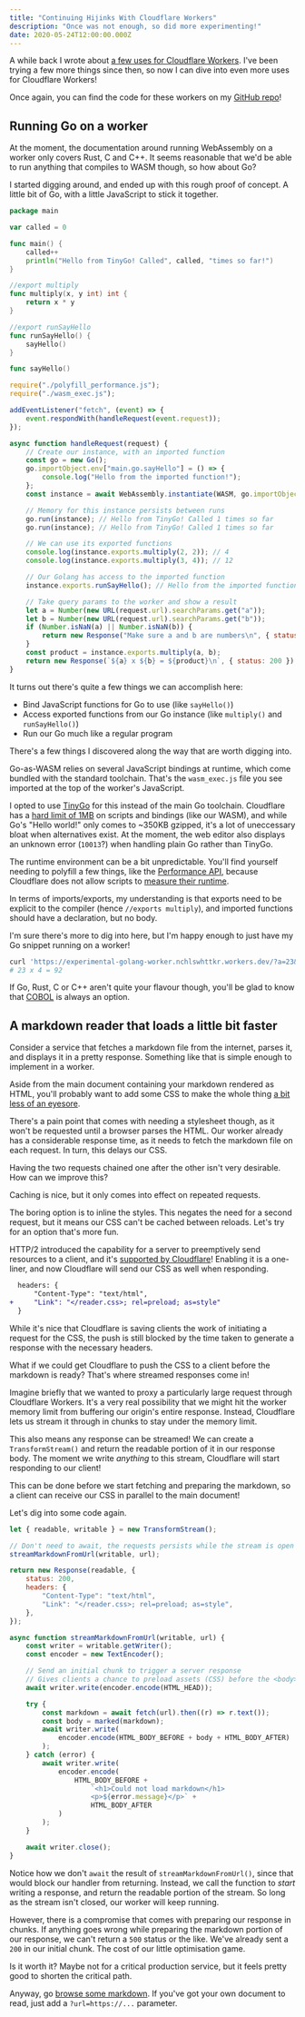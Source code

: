 ```yaml
---
title: "Continuing Hijinks With Cloudflare Workers"
description: "Once was not enough, so did more experimenting!"
date: 2020-05-24T12:00:00.000Z
---
```


A while back I wrote about [a few uses for Cloudflare Workers](../getting-up-to-hijinks-with-cloudflare-workers). I've been trying a few more things since then, so now I can dive into even more uses for Cloudflare Workers!

<!--more-->

Once again, you can find the code for these workers on my [GitHub repo](https://github.com/nchlswhttkr/)!

## Running Go on a worker

At the moment, the documentation around running WebAssembly on a worker only covers Rust, C and C++. It seems reasonable that we'd be able to run anything that compiles to WASM though, so how about Go?

I started digging around, and ended up with this rough proof of concept. A little bit of Go, with a little JavaScript to stick it together.

```go
package main

var called = 0

func main() {
	called++
	println("Hello from TinyGo! Called", called, "times so far!")
}

//export multiply
func multiply(x, y int) int {
	return x * y
}

//export runSayHello
func runSayHello() {
	sayHello()
}

func sayHello()
```

```js
require("./polyfill_performance.js");
require("./wasm_exec.js");

addEventListener("fetch", (event) => {
    event.respondWith(handleRequest(event.request));
});

async function handleRequest(request) {
    // Create our instance, with an imported function
    const go = new Go();
    go.importObject.env["main.go.sayHello"] = () => {
        console.log("Hello from the imported function!");
    };
    const instance = await WebAssembly.instantiate(WASM, go.importObject);

    // Memory for this instance persists between runs
    go.run(instance); // Hello from TinyGo! Called 1 times so far
    go.run(instance); // Hello from TinyGo! Called 1 times so far

    // We can use its exported functions
    console.log(instance.exports.multiply(2, 2)); // 4
    console.log(instance.exports.multiply(3, 4)); // 12

    // Our Golang has access to the imported function
    instance.exports.runSayHello(); // Hello from the imported function!

    // Take query params to the worker and show a result
    let a = Number(new URL(request.url).searchParams.get("a"));
    let b = Number(new URL(request.url).searchParams.get("b"));
    if (Number.isNaN(a) || Number.isNaN(b)) {
        return new Response("Make sure a and b are numbers\n", { status: 400 });
    }
    const product = instance.exports.multiply(a, b);
    return new Response(`${a} x ${b} = ${product}\n`, { status: 200 });
}
```

It turns out there's quite a few things we can accomplish here:

-   Bind JavaScript functions for Go to use (like `sayHello()`)
-   Access exported functions from our Go instance (like `multiply()` and `runSayHello()`)
-   Run our Go much like a regular program

There's a few things I discovered along the way that are worth digging into.

Go-as-WASM relies on several JavaScript bindings at runtime, which come bundled with the standard toolchain. That's the `wasm_exec.js` file you see imported at the top of the worker's JavaScript.

I opted to use [TinyGo](https://tinygo.org/) for this instead of the main Go toolchain. Cloudflare has a [hard limit of 1MB](https://developers.cloudflare.com/workers/about/limits/#script-size) on scripts and bindings (like our WASM), and while Go's "Hello world!" only comes to ~350KB gzipped, it's a lot of uneccessary bloat when alternatives exist. At the moment, the web editor also displays an unknown error (`10013`?) when handling plain Go rather than TinyGo.

The runtime environment can be a bit unpredictable. You'll find yourself needing to polyfill a few things, like the [Performance API](https://developer.mozilla.org/en-US/docs/Web/API/Performance), because Cloudflare does not allow scripts to [measure their runtime](https://developers.cloudflare.com/workers/about/security/).

In terms of imports/exports, my understanding is that exports need to be explicit to the compiler (hence `//exports multiply`), and imported functions should have a declaration, but no body.

I'm sure there's more to dig into here, but I'm happy enough to just have my Go snippet running on a worker!

```sh
curl 'https://experimental-golang-worker.nchlswhttkr.workers.dev/?a=23&b=4'
# 23 x 4 = 92
```

If Go, Rust, C or C++ aren't quite your flavour though, you'll be glad to know that [COBOL](https://blog.cloudflare.com/cloudflare-workers-now-support-cobol/) is always an option.

## A markdown reader that loads a little bit faster

Consider a service that fetches a markdown file from the internet, parses it, and displays it in a pretty response. Something like that is simple enough to implement in a worker.

Aside from the main document containing your markdown rendered as HTML, you'll probably want to add some CSS to make the whole thing [a bit less of an eyesore](http://bettermotherfuckingwebsite.com/).

There's a pain point that comes with needing a stylesheet though, as it won't be requested until a browser parses the HTML. Our worker already has a considerable response time, as it needs to fetch the markdown file on each request. In turn, this delays our CSS.

Having the two requests chained one after the other isn't very desirable. How can we improve this?

Caching is nice, but it only comes into effect on repeated requests.

The boring option is to inline the styles. This negates the need for a second request, but it means our CSS can't be cached between reloads. Let's try for an option that's more fun.

HTTP/2 introduced the capability for a server to preemptively send resources to a client, and it's [supported by Cloudflare](https://blog.cloudflare.com/announcing-support-for-http-2-server-push-2/)! Enabling it is a one-liner, and now Cloudflare will send our CSS as well when responding.

```diff
  headers: {
      "Content-Type": "text/html",
+     "Link": "</reader.css>; rel=preload; as=style"
  }
```

While it's nice that Cloudflare is saving clients the work of initiating a request for the CSS, the push is still blocked by the time taken to generate a response with the necessary headers.

What if we could get Cloudflare to push the CSS to a client before the markdown is ready? That's where streamed responses come in!

Imagine briefly that we wanted to proxy a particularly large request through Cloudflare Workers. It's a very real possibility that we might hit the worker memory limit from buffering our origin's entire response. Instead, Cloudflare lets us stream it through in chunks to stay under the memory limit.

This also means any response can be streamed! We can create a `TransformStream()` and return the readable portion of it in our response body. The moment we write _anything_ to this stream, Cloudflare will start responding to our client!

This can be done before we start fetching and preparing the markdown, so a client can receive our CSS in parallel to the main document!

Let's dig into some code again.

```js
let { readable, writable } = new TransformStream();

// Don't need to await, the requests persists while the stream is open
streamMarkdownFromUrl(writable, url);

return new Response(readable, {
    status: 200,
    headers: {
        "Content-Type": "text/html",
        "Link": "</reader.css>; rel=preload; as=style",
    },
});

async function streamMarkdownFromUrl(writable, url) {
    const writer = writable.getWriter();
    const encoder = new TextEncoder();

    // Send an initial chunk to trigger a server response
    // Gives clients a chance to preload assets (CSS) before the <body> arrives
    await writer.write(encoder.encode(HTML_HEAD));

    try {
        const markdown = await fetch(url).then((r) => r.text());
        const body = marked(markdown);
        await writer.write(
            encoder.encode(HTML_BODY_BEFORE + body + HTML_BODY_AFTER)
        );
    } catch (error) {
        await writer.write(
            encoder.encode(
                HTML_BODY_BEFORE +
                    `<h1>Could not load markdown</h1>
                    <p>${error.message}</p>` +
                    HTML_BODY_AFTER
            )
        );
    }

    await writer.close();
}
```

Notice how we don't `await` the result of `streamMarkdownFromUrl()`, since that would block our handler from returning. Instead, we call the function to _start_ writing a response, and return the readable portion of the stream. So long as the stream isn't closed, our worker will keep running.

However, there is a compromise that comes with preparing our response in chunks. If anything goes wrong while preparing the markdown portion of our response, we can't return a `500` status or the like. We've already sent a `200` in our initial chunk. The cost of our little optimisation game.

Is it worth it? Maybe not for a critical production service, but it feels pretty good to shorten the critical path.

Anyway, go [browse some markdown](https://markdown-reader.nchlswhttkr.workers.dev). If you've got your own document to read, just add a `?url=https://...` parameter.
